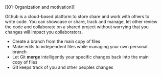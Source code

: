[[01-Organization and motivation]]

Github is a cloud-based platform to store share and work with others to write code.
You can showcase or share, track and manage, let other review the code and collaborate on a shared project without worrying that you changes will impact you collaborators.

- Create a branch from the main copy of files
- Make edits to independent files while managing your own personal branch
- Let Git **merge** intelligently your specific changes back into the main copy of files
- Git keeps track of you and other peoples changes